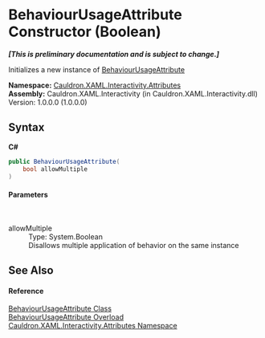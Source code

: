 # BehaviourUsageAttribute Constructor (Boolean)
 _**\[This is preliminary documentation and is subject to change.\]**_

Initializes a new instance of <a href="T_Cauldron_XAML_Interactivity_Attributes_BehaviourUsageAttribute">BehaviourUsageAttribute</a>

**Namespace:**&nbsp;<a href="N_Cauldron_XAML_Interactivity_Attributes">Cauldron.XAML.Interactivity.Attributes</a><br />**Assembly:**&nbsp;Cauldron.XAML.Interactivity (in Cauldron.XAML.Interactivity.dll) Version: 1.0.0.0 (1.0.0.0)

## Syntax

**C#**<br />
``` C#
public BehaviourUsageAttribute(
	bool allowMultiple
)
```


#### Parameters
&nbsp;<dl><dt>allowMultiple</dt><dd>Type: System.Boolean<br />Disallows multiple application of behavior on the same instance</dd></dl>

## See Also


#### Reference
<a href="T_Cauldron_XAML_Interactivity_Attributes_BehaviourUsageAttribute">BehaviourUsageAttribute Class</a><br /><a href="Overload_Cauldron_XAML_Interactivity_Attributes_BehaviourUsageAttribute__ctor">BehaviourUsageAttribute Overload</a><br /><a href="N_Cauldron_XAML_Interactivity_Attributes">Cauldron.XAML.Interactivity.Attributes Namespace</a><br />